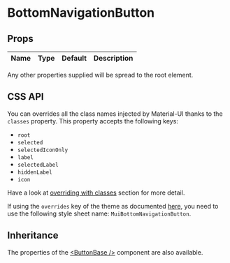 <!--- This documentation is automatically generated, do not try to edit it. -->

# BottomNavigationButton



## Props
| Name | Type | Default | Description |
|:-----|:-----|:--------|:------------|

Any other properties supplied will be spread to the root element.

## CSS API

You can overrides all the class names injected by Material-UI thanks to the `classes` property.
This property accepts the following keys:
- `root`
- `selected`
- `selectedIconOnly`
- `label`
- `selectedLabel`
- `hiddenLabel`
- `icon`

Have a look at [overriding with classes](/customization/overrides#overriding-with-classes)
section for more detail.

If using the `overrides` key of the theme as documented
[here](/customization/themes#customizing-all-instances-of-a-component-type),
you need to use the following style sheet name: `MuiBottomNavigationButton`.

## Inheritance

The properties of the [&lt;ButtonBase /&gt;](/api/button-base) component are also available.

